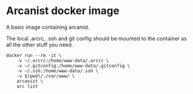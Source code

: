 # Arcanist docker image

A basic image containing arcanist.

The local .arcrc, .ssh and git config should be mounted to the container as
all the other stuff you need.

```
docker run --rm -it \
	-v ~/.arcrc:/home/www-data/.arcrc \
	-v ~/.gitconfig:/home/www-data/.gitconfig \
	-v ~/.ssh:/home/www-data/.ssh \
	-v $(pwd)/:/var/www/ \
	arcanist \
	arc list
```